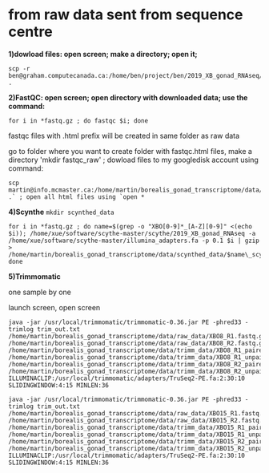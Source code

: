 # from raw data sent from sequence centre
**1)dowload files: open screen; make a directory; open it;** 
```
scp -r ben@graham.computecanada.ca:/home/ben/project/ben/2019_XB_gonad_RNAseq/ .
```
**2)FastQC: open screen; open directory with downloaded data; use the command:**
```
for i in *fastq.gz ; do fastqc $i; done
```
fastqc files with .html prefix will be created in same folder as raw data

go to folder where you want to create folder with fastqc.html files, make a directory 'mkdir fastqc_raw' ; dowload files to my googledisk account using command:

```
scp martin@info.mcmaster.ca:/home/martin/borealis_gonad_transcriptome/data/raw_data/2019_XB_gonad_RNAseq/*fastqc.html .` ; open all html files using `open *
```

**4)Scynthe**
`mkdir scynthed_data`
```
for i in *fastq.gz ; do name=$(grep -o "XBO[0-9]*_[A-Z][0-9]" <(echo $i)); /home/xue/software/scythe-master/scythe/2019_XB_gonad_RNAseq -a /home/xue/software/scythe-master/illumina_adapters.fa -p 0.1 $i | gzip > /home/martin/borealis_gonad_transcriptome/data/scynthed_data/$name\_scythe.fastq.gz; done
```

**5)Trimmomatic**

one sample by one

launch screen, open screen

```
java -jar /usr/local/trimmomatic/trimmomatic-0.36.jar PE -phred33 -trimlog trim_out.txt /home/martin/borealis_gonad_transcriptome/data/raw_data/XBO8_R1.fastq.gz /home/martin/borealis_gonad_transcriptome/data/raw_data/XBO8_R2.fastq.gz /home/martin/borealis_gonad_transcriptome/data/trimm_data/XBO8_R1_paired.fastq.gz /home/martin/borealis_gonad_transcriptome/data/trimm_data/XBO8_R1_unpaired.fastq.gz /home/martin/borealis_gonad_transcriptome/data/trimm_data/XBO8_R2_paired.fastq.gz  /home/martin/borealis_gonad_transcriptome/data/trimm_data/XBO8_R2_unpaired.fastq.gz ILLUMINACLIP:/usr/local/trimmomatic/adapters/TruSeq2-PE.fa:2:30:10 SLIDINGWINDOW:4:15 MINLEN:36
```

```
java -jar /usr/local/trimmomatic/trimmomatic-0.36.jar PE -phred33 -trimlog trim_out.txt /home/martin/borealis_gonad_transcriptome/data/raw_data/XBO15_R1.fastq.gz /home/martin/borealis_gonad_transcriptome/data/raw_data/XBO15_R2.fastq.gz /home/martin/borealis_gonad_transcriptome/data/trimm_data/XBO15_R1_paired.fastq.gz /home/martin/borealis_gonad_transcriptome/data/trimm_data/XBO15_R1_unpaired.fastq.gz /home/martin/borealis_gonad_transcriptome/data/trimm_data/XBO15_R2_paired.fastq.gz  /home/martin/borealis_gonad_transcriptome/data/trimm_data/XBO15_R2_unpaired.fastq.gz ILLUMINACLIP:/usr/local/trimmomatic/adapters/TruSeq2-PE.fa:2:30:10 SLIDINGWINDOW:4:15 MINLEN:36
```


